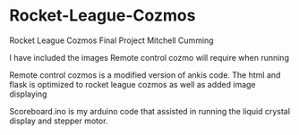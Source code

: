 # Rocket-League-Cozmos
Rocket League Cozmos Final Project
Mitchell Cumming

I have included the images Remote control cozmo will require when running

Remote control cozmos is a modified version of ankis code. The html and flask is optimized to rocket league cozmos as well as
added image displaying

Scoreboard.ino is my arduino code that assisted in running the liquid crystal display and stepper motor.

